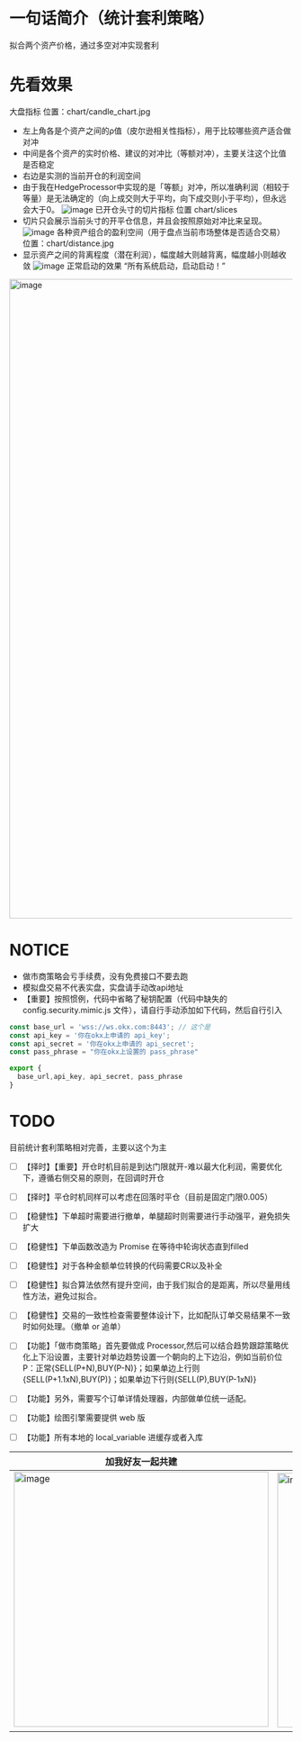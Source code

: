 # 一句话简介（统计套利策略）
拟合两个资产价格，通过多空对冲实现套利

# 先看效果
大盘指标 位置：chart/candle_chart.jpg
- 左上角各是个资产之间的ρ值（皮尔逊相关性指标），用于比较哪些资产适合做对冲
- 中间是各个资产的实时价格、建议的对冲比（等额对冲），主要关注这个比值是否稳定
- 右边是实测的当前开仓的利润空间
- 由于我在HedgeProcessor中实现的是「等额」对冲，所以准确利润（相较于等量）是无法确定的（向上成交则大于平均，向下成交则小于平均），但永远会大于0。
![image](https://github.com/user-attachments/assets/c7a59364-de1e-4029-87fc-788f5cfb83e8)
已开仓头寸的切片指标 位置 chart/slices
- 切片只会展示当前头寸的开平仓信息，并且会按照原始对冲比来呈现。
![image](https://github.com/user-attachments/assets/5724d877-1c7c-4f24-9ac7-329ce9c87749)
各种资产组合的盈利空间（用于盘点当前市场整体是否适合交易） 位置：chart/distance.jpg
- 显示资产之间的背离程度（潜在利润），幅度越大则越背离，幅度越小则越收敛
![image](https://github.com/user-attachments/assets/c15c4ed6-4486-46ac-8d06-d5213801466f)
正常启动的效果
“所有系统启动，启动启动！”
<img width="1136" alt="image" src="https://github.com/user-attachments/assets/02847ccb-d633-4091-a197-ac1c5abb7611" />

# NOTICE
- 做市商策略会亏手续费，没有免费接口不要去跑
- 模拟盘交易不代表实盘，实盘请手动改api地址
- 【重要】按照惯例，代码中省略了秘钥配置（代码中缺失的 config.security.mimic.js 文件），请自行手动添加如下代码，然后自行引入
```javascript
const base_url = 'wss://ws.okx.com:8443'; // 这个是
const api_key = '你在okx上申请的 api_key';
const api_secret = '你在okx上申请的 api_secret';
const pass_phrase = "你在okx上设置的 pass_phrase"

export {
  base_url,api_key, api_secret, pass_phrase
}
```

# TODO
目前统计套利策略相对完善，主要以这个为主
- [ ] 【择时】【重要】开仓时机目前是到达门限就开-难以最大化利润，需要优化下，遵循右侧交易的原则，在回调时开仓
- [ ] 【择时】平仓时机同样可以考虑在回落时平仓（目前是固定门限0.005）
- [ ] 【稳健性】下单超时需要进行撤单，单腿超时则需要进行手动强平，避免损失扩大
- [ ] 【稳健性】下单函数改造为 Promise 在等待中轮询状态直到filled
- [ ] 【稳健性】对于各种金额单位转换的代码需要CR以及补全
- [ ] 【稳健性】拟合算法依然有提升空间，由于我们拟合的是距离，所以尽量用线性方法，避免过拟合。
- [ ] 【稳健性】交易的一致性检查需要整体设计下，比如配队订单交易结果不一致时如何处理。（撤单 or 追单）
- [ ] 【功能】「做市商策略」首先要做成 Processor,然后可以结合趋势跟踪策略优化上下沿设置，主要针对单边趋势设置一个朝向的上下边沿，例如当前价位P：正常{SELL(P+N),BUY(P-N)}；如果单边上行则{SELL(P+1.1xN),BUY(P)}；如果单边下行则{SELL(P),BUY(P-1xN)}
- [ ] 【功能】另外，需要写个订单详情处理器，内部做单位统一适配。
- [ ] 【功能】绘图引擎需要提供 web 版
- [ ] 【功能】所有本地的 local_variable 进缓存或者入库



| ​**加我好友一起共建**​       | ​**觉得有用也可以请我喝咖啡​**​ |
|--------------------|-------------------------------|
| ​<img width="453" alt="image" src="https://github.com/user-attachments/assets/4b5b6ba4-b196-43d8-9527-37acf52ec878" /> | <img width="452" alt="image" src="https://github.com/user-attachments/assets/6f06f1f2-82bb-4be8-97bf-39f32b551aff" /> |
